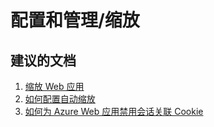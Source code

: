<properties
    pageTitle="configuration and management/scaling"
    description="配置和管理/缩放"
    service="microsoft.web"
    resource="sites"
    authors="aashu"
    displayOrder=""
    selfHelpType="generic"
    supportTopicIds="32542211"
    resourceTags=""
    productPesIds="14748"
    cloudEnvironments="public"
/>


# <a name="configuration-and-managementscaling"></a>配置和管理/缩放

## <a name="recommended-documents"></a>**建议的文档**
1. [缩放 Web 应用](https://azure.microsoft.com/documentation/articles/web-sites-scale/)<br>
2. [如何配置自动缩放](https://azure.microsoft.com/documentation/articles/cloud-services-how-to-scale/)
3. [如何为 Azure Web 应用禁用会话关联 Cookie](https://blogs.msdn.microsoft.com/appserviceteam/2016/05/16/disable-session-affinity-cookie-arr-cookie-for-azure-web-apps/)


